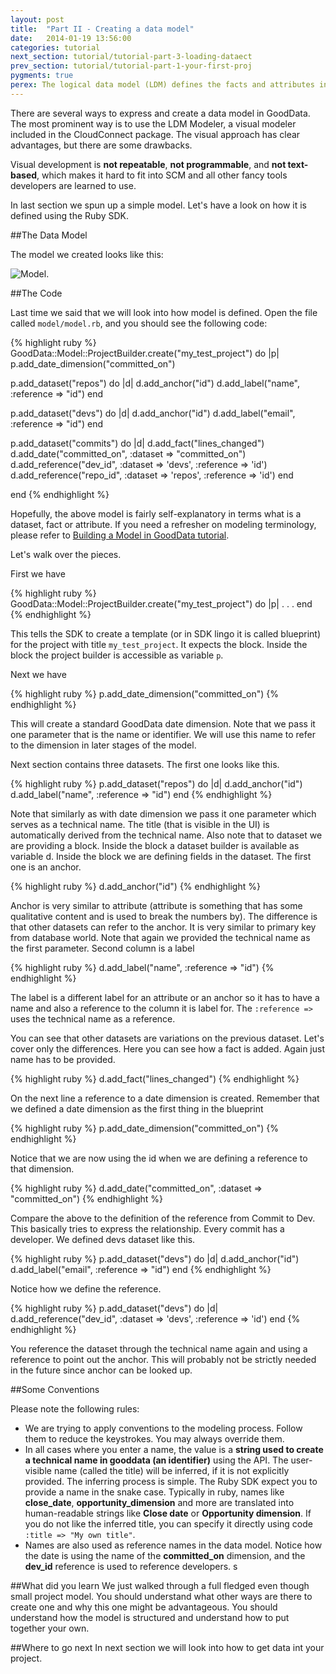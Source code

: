 ```yaml
---
layout: post
title:  "Part II - Creating a data model"
date:   2014-01-19 13:56:00
categories: tutorial
next_section: tutorial/tutorial-part-3-loading-dataect
prev_section: tutorial/tutorial-part-1-your-first-proj
pygments: true
perex: The logical data model (LDM) defines the facts and attributes in your project, as well as their relationships. Let’s have a look at how to create a project’s LDM using Ruby SDK. Then, we compare this method with other approaches.
---
```


There are several ways to express and create a data model in GoodData. The most prominent way is to use the LDM Modeler, a visual modeler included in the CloudConnect package. The visual approach has clear advantages, but there are some drawbacks.

Visual development is **not repeatable**, **not programmable**, and **not text-based**, which makes it hard to fit into SCM and all other fancy tools developers are learned to use.

In last section we spun up a simple model. Let's have a look on how it is defined using the Ruby SDK.

##The Data Model

The model we created looks like this:

![Model](https://dl.dropboxusercontent.com/s/1y97ziv5anmpn9s/gooddata_devs_demo_model.png?token_hash=AAENC89d8XOfCr9AnyQCrd9vwfhb-bDuYcORQ0AIRP2RQQ). 

##The Code

Last time we said that we will look into how model is defined. Open the file called `model/model.rb`, and you should see the following code:

{% highlight ruby %}
GoodData::Model::ProjectBuilder.create("my_test_project") do |p|
  p.add_date_dimension("committed_on")

  p.add_dataset("repos") do |d|
    d.add_anchor("id")
    d.add_label("name", :reference => "id")
  end

  p.add_dataset("devs") do |d|
    d.add_anchor("id")
    d.add_label("email", :reference => "id")
  end

  p.add_dataset("commits") do |d|
    d.add_fact("lines_changed")
    d.add_date("committed_on", :dataset => "committed_on")
    d.add_reference("dev_id", :dataset => 'devs', :reference => 'id')
    d.add_reference("repo_id", :dataset => 'repos', :reference => 'id')
  end

end
{% endhighlight %}

Hopefully, the above model is fairly self-explanatory in terms what is a dataset, fact or attribute. If you need a refresher on modeling terminology, please refer to [Building a Model in GoodData tutorial](https://developer.gooddata.com/getting-started/).

Let's walk over the pieces.

First we have

{% highlight ruby %}
GoodData::Model::ProjectBuilder.create("my_test_project") do |p|
.
.
.
end
{% endhighlight %}

This tells the SDK to create a template (or in SDK lingo it is called blueprint) for the project with title `my_test_project`. It expects the block. Inside the block the project builder is accessible as variable `p`.

Next we have

{% highlight ruby %}
p.add_date_dimension("committed_on")
{% endhighlight %}

This will create a standard GoodData date dimension. Note that we pass it one parameter that is the name or identifier. We will use this name to refer to the dimension in later stages of the model.

Next section contains three datasets. The first one looks like this.

{% highlight ruby %}
p.add_dataset("repos") do |d|
  d.add_anchor("id")
  d.add_label("name", :reference => "id")
end
{% endhighlight %}

Note that similarly as with date dimension we pass it one parameter which serves as a technical name. The title (that is visible in the UI) is automatically derived from the technical name. Also note that to dataset we are providing a block. Inside the block a dataset builder is available as variable d. Inside the block we are defining fields in the dataset. The first one is an anchor.

{% highlight ruby %}
d.add_anchor("id")
{% endhighlight %}

Anchor is very similar to attribute (attribute is something that has some qualitative content and is used to break the numbers by). The difference is that other datasets can refer to the anchor. It is very similar to primary key from database world. Note that again we provided the technical name as the first parameter. Second column is a label

{% highlight ruby %}
d.add_label("name", :reference => "id")
{% endhighlight %}

The label is a different label for an attribute or an anchor so it has to have a name and also a reference to the column it is label for. The `:reference =>` uses the technical name as a reference.

You can see that other datasets are variations on the previous dataset. Let's cover only the differences. Here you can see how a fact is added. Again just name has to be provided.

{% highlight ruby %}
d.add_fact("lines_changed")
{% endhighlight %}

On the next line a reference to a date dimension is created. Remember that we defined a date dimension as the first thing in the blueprint

{% highlight ruby %}
p.add_date_dimension("committed_on")
{% endhighlight %}

Notice that we are now using the id when we are defining a reference to that dimension.

{% highlight ruby %}
d.add_date("committed_on", :dataset => "committed_on")
{% endhighlight %}

Compare the above to the definition of the reference from Commit to Dev. This basically tries to express the relationship. Every commit has a developer. We defined devs dataset like this.

{% highlight ruby %}
p.add_dataset("devs") do |d|
  d.add_anchor("id")
  d.add_label("email", :reference => "id")
end
{% endhighlight %}

Notice how we define the reference.

{% highlight ruby %}
p.add_dataset("devs") do |d|
  d.add_reference("dev_id", :dataset => 'devs', :reference => 'id')
end
{% endhighlight %}

You reference the dataset through the technical name again and using a reference to point out the anchor. This will probably not be strictly needed in the future since anchor can be looked up.

##Some Conventions

Please note the following rules:

* We are trying to apply conventions to the modeling process. Follow them to reduce the keystrokes. You may always override them.
* In all cases where you enter a name, the value is a **string used to create a technical name in gooddata (an identifier)** using the API. The user-visible name (called the title) will be inferred, if it is not explicitly provided. The inferring process is simple. The Ruby SDK expect you to provide a name in the snake case. Typically in ruby, names like **close_date**, **opportunity_dimension** and more are translated into human-readable strings like **Close date** or **Opportunity dimension**. If you do not like the inferred title, you can specify it directly using code `:title => "My own title"`. 
* Names are also used as reference names in the data model. Notice how the date is using the name of the **committed_on** dimension, and the **dev_id** reference is used to reference developers.
s

##What did you learn
We just walked through a full fledged even though small project model. You should understand what other ways are there to create one and why this one might be advantageous. You should understand how the model is structured and understand how to put together your own.

##Where to go next
In next section we will look into how to get data int your project.